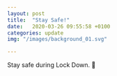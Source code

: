 ```yaml
---
layout: post
title:  "Stay Safe!"
date:   2020-03-26 09:55:58 +0100
categories: update
img: "/images/background_01.svg"

---
```


Stay safe during Lock Down. 🙏